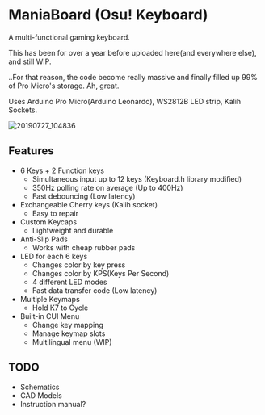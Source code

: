 ManiaBoard (Osu! Keyboard)
==========================

A multi-functional gaming keyboard.

This has been for over a year before uploaded here(and everywhere else), and still WIP.

..For that reason, the code become really massive and finally filled up 99% of Pro Micro's storage. Ah, great.

Uses Arduino Pro Micro(Arduino Leonardo), WS2812B LED strip, Kalih Sockets.

![20190727_104836](https://user-images.githubusercontent.com/44800937/61988606-6c2fd800-b05e-11e9-9c30-4bb0c95662bd.png)

Features
--------

* 6 Keys + 2 Function keys
  * Simultaneous input up to 12 keys (Keyboard.h library modified)
  * 350Hz polling rate on average (Up to 400Hz)
  * Fast debouncing (Low latency)
* Exchangeable Cherry keys (Kalih socket)
  * Easy to repair
* Custom Keycaps
  * Lightweight and durable
* Anti-Slip Pads
  * Works with cheap rubber pads
* LED for each 6 keys
  * Changes color by key press
  * Changes color by KPS(Keys Per Second)
  * 4 different LED modes
  * Fast data transfer code (Low latency)
* Multiple Keymaps
  * Hold K7 to Cycle
* Built-in CUI Menu
  * Change key mapping
  * Manage keymap slots
  * Multilingual menu (WIP)
  
TODO
----

* Schematics
* CAD Models
* Instruction manual?

